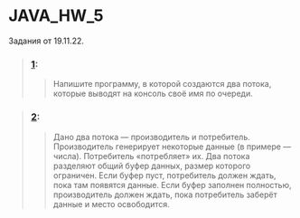# JAVA_HW_5
Задания от 19.11.22.

> ### [1](https://github.com/Nyumiro/Java-FA/tree/main/5/task_1/src):
>> Напишите программу, в которой создаются два потока, которые выводят на консоль своё имя по очереди.
 
> ### [2](https://github.com/Nyumiro/Java-FA/tree/main/5/task_2/src):
>> Дано два потока — производитель и потребитель. Производитель генерирует некоторые данные (в примере — числа). Потребитель «потребляет» их.
Два потока разделяют общий буфер данных, размер которого ограничен. Если буфер пуст, потребитель должен ждать, пока там появятся данные. Если буфер заполнен полностью, производитель должен ждать, пока потребитель заберёт данные и место освободится.
